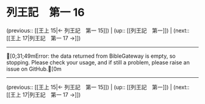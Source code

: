 # 列王記　第一 16

(previous:: [[王上 15|← 列王記　第一 15]]) | (up:: [[列王記　第一]]) | (next:: [[王上 17|列王記　第一 17 →]])

***
[0;31;49mError: the data returned from BibleGateway is empty, so stopping. Please check your usage, and if still a problem, please raise an issue on GitHub.[0m

***

(previous:: [[王上 15|← 列王記　第一 15]]) | (up:: [[列王記　第一]]) | (next:: [[王上 17|列王記　第一 17 →]])

